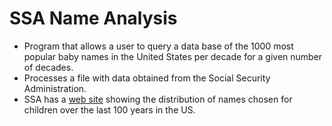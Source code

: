 # SSA Name Analysis
* Program that allows a user to query a data base of the 1000 most popular baby names in the United States per decade for a given number of decades.
* Processes a file with data obtained from the Social Security Administration.  
* SSA has a [web site](https://www.ssa.gov/OACT/babynames/decades/) showing the distribution of names chosen for children over the last 100 years in the US.

